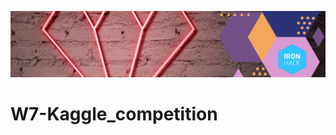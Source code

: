![portada](https://github.com/Ironhack-Data-Madrid-Enero-2021/W7-Kaggle_competition/blob/main/images/PORTADA.jpg)

# W7-Kaggle_competition


